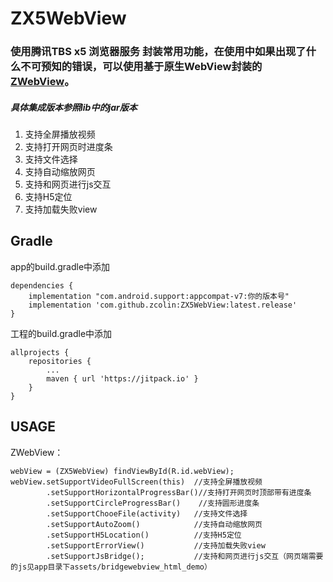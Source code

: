 # ZX5WebView
### 使用腾讯TBS x5 浏览器服务 封装常用功能，在使用中如果出现了什么不可预知的错误，可以使用基于原生WebView封装的[ZWebView](https://github.com/zcolin/ZX5WebView)。
##### 具体集成版本参照lib中的jar版本

1. 支持全屏播放视频
1. 支持打开网页时进度条
1. 支持文件选择
1. 支持自动缩放网页
1. 支持和网页进行js交互
1. 支持H5定位
1. 支持加载失败view


## Gradle
app的build.gradle中添加
```
dependencies {
    implementation "com.android.support:appcompat-v7:你的版本号"
    implementation 'com.github.zcolin:ZX5WebView:latest.release'
}
```
工程的build.gradle中添加
```
allprojects {
	repositories {
		...
		maven { url 'https://jitpack.io' }
	}
}
```

## USAGE

ZWebView：
```
webView = (ZX5WebView) findViewById(R.id.webView);
webView.setSupportVideoFullScreen(this)  //支持全屏播放视频
        .setSupportHorizontalProgressBar()//支持打开网页时顶部带有进度条
        .setSupportCircleProgressBar()    //支持圆形进度条
        .setSupportChooeFile(activity)   //支持文件选择
        .setSupportAutoZoom()            //支持自动缩放网页
        .setSupportH5Location()          //支持H5定位
        .setSupportErrorView()           //支持加载失败view
        .setSupportJsBridge();           //支持和网页进行js交互（网页端需要的js见app目录下assets/bridgewebview_html_demo）
```
